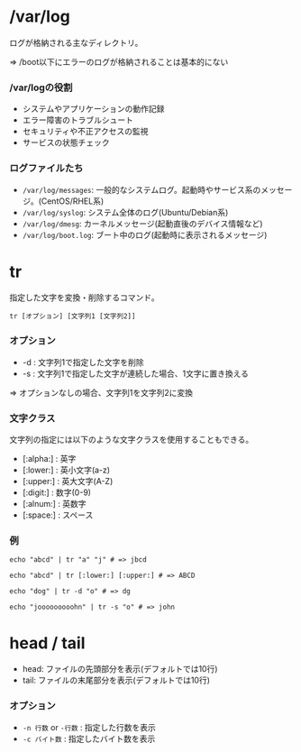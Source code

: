 # /var/log

ログが格納される主なディレクトリ。

=> /boot以下にエラーのログが格納されることは基本的にない

### /var/logの役割

- システムやアプリケーションの動作記録
- エラー障害のトラブルシュート
- セキュリティや不正アクセスの監視
- サービスの状態チェック

### ログファイルたち

- `/var/log/messages`: 一般的なシステムログ。起動時やサービス系のメッセージ。(CentOS/RHEL系)
- `/var/log/syslog`: システム全体のログ(Ubuntu/Debian系)
- `/var/log/dmesg`: カーネルメッセージ(起動直後のデバイス情報など)
- `/var/log/boot.log`: ブート中のログ(起動時に表示されるメッセージ)

# tr

指定した文字を変換・削除するコマンド。

```
tr [オプション] [文字列1 [文字列2]]
```

### オプション

- -d : 文字列1で指定した文字を削除
- -s : 文字列1で指定した文字が連続した場合、1文字に置き換える

=> オプションなしの場合、文字列1を文字列2に変換

### 文字クラス

文字列の指定には以下のような文字クラスを使用することもできる。

- [:alpha:] : 英字
- [:lower:] : 英小文字(a-z)
- [:upper:] : 英大文字(A-Z)
- [:digit:] : 数字(0-9)
- [:alnum:] : 英数字
- [:space:] : スペース

### 例

```
echo "abcd" | tr "a" "j" # => jbcd

echo "abcd" | tr [:lower:] [:upper:] # => ABCD

echo "dog" | tr -d "o" # => dg

echo "jooooooooohn" | tr -s "o" # => john
```

# head / tail

- head: ファイルの先頭部分を表示(デフォルトでは10行)
- tail: ファイルの末尾部分を表示(デフォルトでは10行)

### オプション

- `-n 行数` or `-行数` : 指定した行数を表示
- `-c バイト数` : 指定したバイト数を表示

